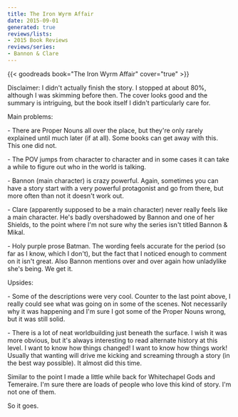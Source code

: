 ```yaml
---
title: The Iron Wyrm Affair
date: 2015-09-01
generated: true
reviews/lists:
- 2015 Book Reviews
reviews/series:
- Bannon & Clare
---
```

{{< goodreads book="The Iron Wyrm Affair" cover="true" >}}

Disclaimer: I didn't actually finish the story. I stopped at about 80%, although I was skimming before then. The cover looks good and the summary is intriguing, but the book itself I didn't particularly care for.  

Main problems:  

<!--more-->

\- There are Proper Nouns all over the place, but they're only rarely explained until much later (if at all). Some books can get away with this. This one did not.  

\- The POV jumps from character to character and in some cases it can take a while to figure out who in the world is talking.  

\- Bannon (main character) is crazy powerful. Again, sometimes you can have a story start with a very powerful protagonist and go from there, but more often than not it doesn't work out.  

\- Clare (apparently supposed to be a main character) never really feels like a main character. He's badly overshadowed by Bannon and one of her Shields, to the point where I'm not sure why the series isn't titled Bannon & Mikal.  

\- Holy purple prose Batman. The wording feels accurate for the period (so far as I know, which I don't), but the fact that I noticed enough to comment on it isn't great. Also Bannon mentions over and over again how unladylike she's being. We get it.  

Upsides:  

\- Some of the descriptions were very cool. Counter to the last point above, I really could see what was going on in some of the scenes. Not necessarily why it was happening and I'm sure I got some of the Proper Nouns wrong, but it was still solid.  

\- There is a lot of neat worldbuilding just beneath the surface. I wish it was more obvious, but it's always interesting to read alternate history at this level. I want to know how things changed! I want to know how things work! Usually that wanting will drive me kicking and screaming through a story (in the best way possible). It almost did this time.  

Similar to the point I made a little while back for Whitechapel Gods and Temeraire. I'm sure there are loads of people who love this kind of story. I'm not one of them.  

So it goes.


